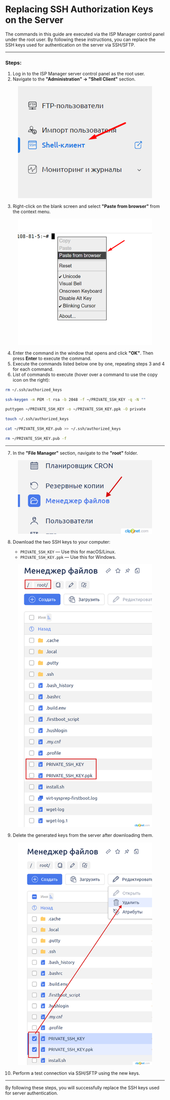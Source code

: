 # Replacing SSH Authorization Keys on the Server

The commands in this guide are executed via the ISP Manager control panel under the root user. By following these instructions, you can replace the SSH keys used for authentication on the server via SSH/SFTP.

---

### Steps:

1. Log in to the ISP Manager server control panel as the root user.
2. Navigate to the **"Administration" -> "Shell Client"** section.

<figure><img src="../../../.gitbook/assets/spaces_m9kqZXsNykrN6VyxxXBO_uploads_3rinLIMnpcghlMNMVkFk_изображение.webp" alt=""><figcaption></figcaption></figure>

3. Right-click on the blank screen and select **"Paste from browser"** from the context menu.

<figure><img src="../../../.gitbook/assets/spaces_m9kqZXsNykrN6VyxxXBO_uploads_9M75rlvamo44ybnN49r0_изображение.webp" alt=""><figcaption></figcaption></figure>

4. Enter the command in the window that opens and click **"OK"**. Then press **Enter** to execute the command.
5. Execute the commands listed below one by one, repeating steps 3 and 4 for each command.
6. List of commands to execute (hover over a command to use the copy icon on the right):

```bash
rm ~/.ssh/authorized_keys
```

```bash
ssh-keygen -m PEM -t rsa -b 2048 -f ~/PRIVATE_SSH_KEY -q -N ""
```

```bash
puttygen ~/PRIVATE_SSH_KEY -o ~/PRIVATE_SSH_KEY.ppk -O private
```

```bash
touch ~/.ssh/authorized_keys
```

```bash
cat ~/PRIVATE_SSH_KEY.pub >> ~/.ssh/authorized_keys
```

```bash
rm ~/PRIVATE_SSH_KEY.pub -f
```

---

7. In the **"File Manager"** section, navigate to the **"root"** folder.

<figure><img src="../../../.gitbook/assets/Clip2net_230629214730.png" alt=""><figcaption></figcaption></figure>

8. Download the two SSH keys to your computer:

   - `PRIVATE_SSH_KEY` — Use this for macOS/Linux.  
   - `PRIVATE_SSH_KEY.ppk` — Use this for Windows.

<figure><img src="../../../.gitbook/assets/Clip2net_230629214819.png" alt=""><figcaption></figcaption></figure>

9. Delete the generated keys from the server after downloading them.

<figure><img src="../../../.gitbook/assets/Clip2net_230629214845.png" alt=""><figcaption></figcaption></figure>

10. Perform a test connection via SSH/SFTP using the new keys.

--- 

By following these steps, you will successfully replace the SSH keys used for server authentication.